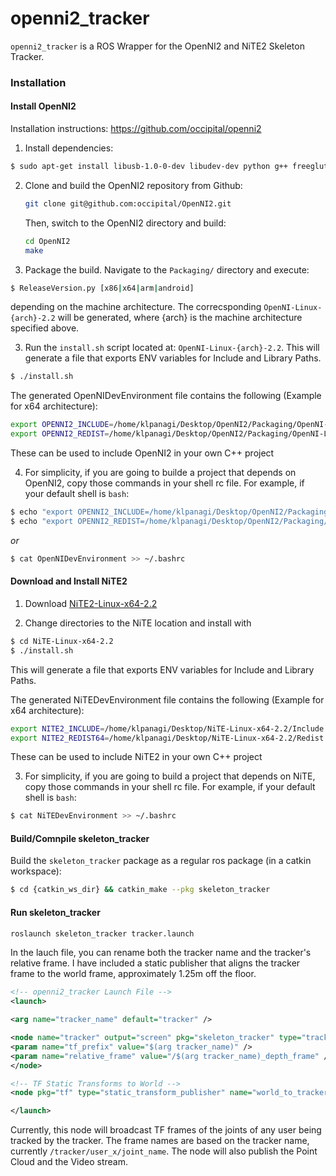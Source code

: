 openni2_tracker
===============

`openni2_tracker` is a ROS Wrapper for the OpenNI2 and NiTE2 Skeleton Tracker.

### Installation

#### Install OpenNI2

Installation instructions: https://github.com/occipital/openni2

1. Install dependencies:

```bash
$ sudo apt-get install libusb-1.0-0-dev libudev-dev python g++ freeglut3-dev openjdk-6-jdk
```

2. Clone and build the OpenNI2 repository from Github:

    ```bash
    git clone git@github.com:occipital/OpenNI2.git
    ```

    Then, switch to the OpenNI2 directory and build:

    ```bash
    cd OpenNI2
    make
    ```

3. Package the build. Navigate to the `Packaging/` directory and execute:

```bash
$ ReleaseVersion.py [x86|x64|arm|android]
```

depending on the machine architecture.
The correcsponding `OpenNI-Linux-{arch}-2.2` will be generated, where \{arch\} is the machine architecture specified above.

3. Run the `install.sh` script located at: `OpenNI-Linux-{arch}-2.2`. This will generate a file that exports ENV variables for Include and Library Paths.

```bash
$ ./install.sh
```

The generated OpenNIDevEnvironment file contains the following (Example for x64 architecture):

```bash
export OPENNI2_INCLUDE=/home/klpanagi/Desktop/OpenNI2/Packaging/OpenNI-Linux-x64-2.2/Include
export OPENNI2_REDIST=/home/klpanagi/Desktop/OpenNI2/Packaging/OpenNI-Linux-x64-2.2/Redist
```

These can be used to include OpenNI2 in your own C++ project

4. For simplicity, if you are going to builde a project that depends on OpenNI2, copy those commands in your shell rc file. For example, if your default shell is `bash`:

```bash
$ echo "export OPENNI2_INCLUDE=/home/klpanagi/Desktop/OpenNI2/Packaging/OpenNI-Linux-x64-2.2/Include" >> ~/.bashrc
$ echo "export OPENNI2_REDIST=/home/klpanagi/Desktop/OpenNI2/Packaging/OpenNI-Linux-x64-2.2/Redist" >> ~/.bashrc
```

*or*

```bash
$ cat OpenNIDevEnvironment >> ~/.bashrc
```

#### Download and Install NiTE2

1. Download [NiTE2-Linux-x64-2.2](http://ilab.usc.edu/packages/forall/current/NiTE-Linux-x64-2.2.tar.bz2)

2. Change directories to the NiTE location and install with

```bash
$ cd NiTE-Linux-x64-2.2
$ ./install.sh
```

This will generate a file that exports ENV variables for Include and Library Paths.

The generated NiTEDevEnvironment file contains the following (Example for x64 architecture):

```bash
export NITE2_INCLUDE=/home/klpanagi/Desktop/NiTE-Linux-x64-2.2/Include
export NITE2_REDIST64=/home/klpanagi/Desktop/NiTE-Linux-x64-2.2/Redist
```

These can be used to include NiTE2 in your own C++ project

3. For simplicity, if you are going to build a project that depends on NiTE, copy those commands in your shell rc file. For example, if your default shell is `bash`:

```bash
$ cat NiTEDevEnvironment >> ~/.bashrc
```
####  Build/Comnpile skeleton_tracker

Build the `skeleton_tracker` package as a regular ros package (in a catkin workspace):

```bash
$ cd {catkin_ws_dir} && catkin_make --pkg skeleton_tracker
```

####  Run skeleton_tracker

```bash
roslaunch skeleton_tracker tracker.launch
```

In the lauch file, you can rename both the tracker name and the tracker's relative frame.  I have included a static publisher that aligns the tracker frame to the world frame, approximately 1.25m off the floor.

```xml
<!-- openni2_tracker Launch File -->
<launch>

<arg name="tracker_name" default="tracker" />

<node name="tracker" output="screen" pkg="skeleton_tracker" type="tracker" >
<param name="tf_prefix" value="$(arg tracker_name)" />
<param name="relative_frame" value="/$(arg tracker_name)_depth_frame" />
</node>

<!-- TF Static Transforms to World -->
<node pkg="tf" type="static_transform_publisher" name="world_to_tracker" args=" 0 0 1.25 1.5707 0 1.7707  /world /$(arg tracker_name)_depth_frame 100"/>

</launch>
```

Currently, this node will broadcast TF frames of the joints of any user being tracked by the tracker.  The frame names are based on the tracker name, currently `/tracker/user_x/joint_name`. The node will also publish the Point Cloud and the Video stream.
